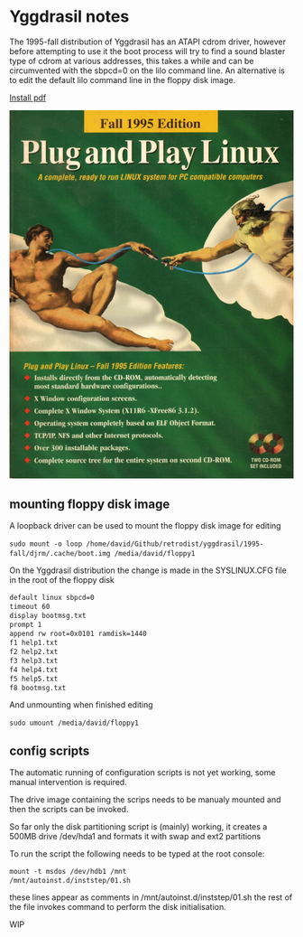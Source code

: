 # Yggdrasil notes

The 1995-fall distribution of Yggdrasil has an ATAPI cdrom driver, however before attempting to use it the boot process will try to find a sound blaster type of cdrom at various addresses, this takes a while and can be circumvented with the sbpcd=0 on the lilo command line. An alternative is to edit the default lilo command line in the floppy disk image.

[Install pdf](https://archive.org/download/yggdrasil-plug-and-play-linux-fall-1995-cd/Yggdrasil%20Plug%20and%20Play%20Linux%20%5BFall%201995%5D%20install_.pdf)

![yggdrasil](1995fall-CDcover.jpg)

## mounting floppy disk image

A loopback driver can be used to mount the floppy disk image for editing

```sudo mount -o loop /home/david/Github/retrodist/yggdrasil/1995-fall/djrm/.cache/boot.img /media/david/floppy1```

On the Yggdrasil distribution the change is made in the SYSLINUX.CFG file in the root of the floppy disk

```
default linux sbpcd=0
timeout 60
display bootmsg.txt
prompt 1
append rw root=0x0101 ramdisk=1440
f1 help1.txt
f2 help2.txt
f3 help3.txt
f4 help4.txt
f5 help5.txt
f8 bootmsg.txt
```

And unmounting when finished editing

```sudo umount /media/david/floppy1```

## config scripts

The automatic running of configuration scripts is not yet working, some manual intervention is required.

The drive image containing the scrips needs to be manualy mounted and then the scripts can be invoked.

So far only the disk partitioning script is (mainly) working, it creates a 500MB drive /dev/hda1 and formats it with swap and ext2 partitions

To run the script the following needs to be typed at the root console:

```
mount -t msdos /dev/hdb1 /mnt
/mnt/autoinst.d/inststep/01.sh 
```

these lines appear as comments in /mnt/autoinst.d/inststep/01.sh the rest of the file invokes command to perform the disk initialisation.

WIP

 
